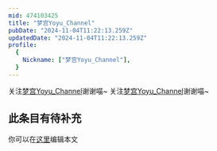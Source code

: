 ```yaml
---
mid: 474103425
title: "梦宫Yoyu_Channel"
pubDate: "2024-11-04T11:22:13.259Z"
updatedDate: "2024-11-04T11:22:13.259Z"
profile:
  {
    Nickname: ["梦宫Yoyu_Channel"],
  }
---
```


关注[梦宫Yoyu_Channel](https://space.bilibili.com/474103425)谢谢喵~ 关注[梦宫Yoyu_Channel](https://space.bilibili.com/474103425)谢谢喵~

## 此条目有待补充
你可以在[这里](https://github.com/Yuhanawa/VTuber.ICU/edit/master/src/content/v/梦宫Yoyu_Channel/index.md)编辑本文
